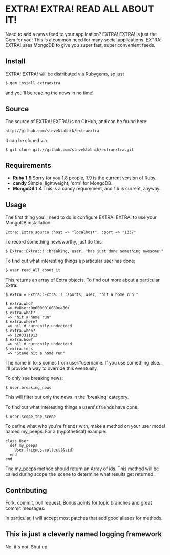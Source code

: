 EXTRA! EXTRA! READ ALL ABOUT IT!
================================

Need to add a news feed to your application? EXTRA! EXTRA! is just the Gem 
for you! This is a common need for many social applications. EXTRA! EXTRA! 
uses MongoDB to give you super fast, super convenient feeds.

## Install ##################################################################

EXTRA! EXTRA! will be distributed via Rubygems, so just 

    $ gem install extraextra

and you'll be reading the news in no time!


## Source ###################################################################

The source of EXTRA! EXTRA! is on GitHub, and can be found here:

    http://github.com/steveklabnik/extraextra

It can be cloned via

    $ git clone git://github.com/steveklabnik/extraextra.git

## Requirements #############################################################

* **Ruby 1.9** Sorry for you 1.8 people, 1.9 is the current version of Ruby.
* **candy** Simple, lightweight, 'orm' for MongoDB. 
* **MongoDB 1.4** This is a candy requirement, and 1.6 is current, anyway.

## Usage ####################################################################

The first thing you'll need to do is configure EXTRA! EXTRA! to use your 
MongoDB installation. 

    Extra::Extra.source :host => "localhost", :port => "1337"

To record something newsworthy, just do this:

    $ Extra::Extra::! :breaking, user, "has just done something awesome!"

To find out what interesting things a particular user has done:

    $ user.read_all_about_it

This returns an array of Extra objects. To find out more about a particular
 Extra:

    $ extra = Extra::Extra::! :sports, user, "hit a home run!"

    $ extra.who?
     => #<User:0x0000010089ea80> 
    $ extra.what?
     => "hit a home run"
    $ extra.where?
     => nil # currently undecided
    $ extra.when?
     => 1283311813 
    $ extra.how?
     => nil # currently undecided
    $ extra.to_s
     => "Steve hit a home run"

The name in to_s comes from user#username. If you use something else... 
I'll provide a way to override this eventually.

To only see breaking news:

    $ user.breaking_news

This will filter out only the news in the 'breaking' category.

To find out what interesting things a users's friends have done:

    $ user.scope_the_scene

To define what who you're friends with, make a method on your user model
named my_peeps. For a (hypothetical) example:

    class User
      def my_peeps
        User.friends.collect(&:id)
      end
    end

The my_peeps method should return an Array of ids. This method will be 
called during scope_the_scene to determine what results get returned.

## Contributing #############################################################

Fork, commit, pull request. Bonus points for topic branches and great commit
messages.

In particular, I will accept most patches that add good aliases for methods.

## This is just a cleverly named logging framework ##########################

No, it's not. Shut up.
